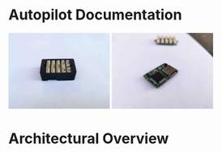 # Autopilot Documentation

<img src="images/enclosure.webp" width="200"/>
<img src="images/mainboard.webp" width="200"/>

# Architectural Overview
